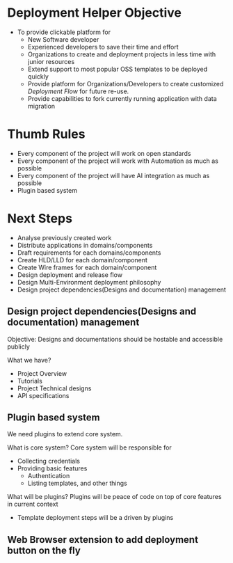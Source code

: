 # Deployment Helper Objective

* To provide clickable platform for
  * New Software developer
  * Experienced developers to save their time and effort
  * Organizations to create and deployment projects in less time with junior resources
  * Extend support to most popular OSS templates to be deployed quickly
  * Provide platform for Organizations/Developers to create customized *Deployment Flow* for future re-use.
  * Provide capabilities to fork currently running application with data migration

# Thumb Rules 

* Every component of the project will work on open standards
* Every component of the project will work with Automation as much as possible
* Every component of the project will have AI integration as much as possible
* Plugin based system

# Next Steps 

* Analyse previously created work
* Distribute applications in domains/components
* Draft requirements for each domains/components
* Create HLD/LLD for each domain/component
* Create Wire frames for each domain/component
* Design deployment and release flow
* Design Multi-Environment deployment philosophy
* Design project dependencies(Designs and documentation) management

## Design project dependencies(Designs and documentation) management

Objective: Designs and documentations should be hostable and accessible publicly

What we have?

* Project Overview
* Tutorials
* Project Technical designs
* API specifications

## Plugin based system

We need plugins to extend core system.

What is core system?
Core system will be responsible for

* Collecting credentials
* Providing basic features
  * Authentication
  * Listing templates, and other things

What will be plugins?
Plugins will be peace of code on top of core features in current context

* Template deployment steps will be a driven by plugins

## Web Browser extension to add deployment button on the fly
